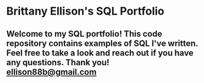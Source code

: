# Brittany Ellison's SQL Portfolio

## Welcome to my SQL portfolio! This code repository contains examples of SQL I've written. Feel free to take a look and reach out if you have any questions. Thank you! ellison88b@gmail.com
